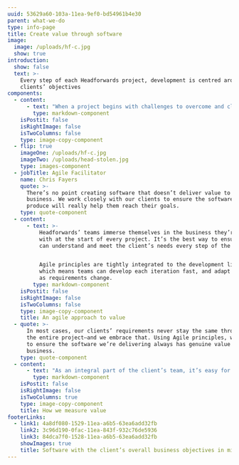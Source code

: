 ```yaml
---
uuid: 53629a60-103a-11ea-9ef0-bd54961b4e30
parent: what-we-do
type: info-page
title: Create value through software
image:
  image: /uploads/hf-c.jpg
  show: true
introduction:
  show: false
  text: >-
    Every step of each Headforwards project, development is centred around the
    clients’ objectives
components:
  - content:
      - text: "When a project begins with challenges to overcome and clear goals to accomplish, the result is always more valuable. That’s why Headforwards creates software with the client’s overall business objectives in mind.\r\n\nHeadforwards aligns development work with client objectives at every step so you know the software will be of genuine value to your overall business strategy.\r\n\nThat said, Headforwards knows that software development is rarely straightforward. That’s why they work closely with clients throughout the duration of a project to ensure the best end result possible"
        type: markdown-component
    isPostit: false
    isRightImage: false
    isTwoColumns: false
    type: image-copy-component
  - flip: true
    imageOne: /uploads/hf-c.jpg
    imageTwo: /uploads/head-stolen.jpg
    type: images-component
  - jobTitle: Agile Facilitator
    name: Chris Fayers
    quote: >-
      There’s no point creating software that doesn’t deliver value to the
      business. We work closely with our clients to ensure the software we
      produce will really help them reach their goals.
    type: quote-component
  - content:
      - text: >-
          Headforwards’ teams immerse themselves in the business they’re working
          with at the start of every project. It’s the best way to ensure they
          can understand and meet the client’s needs every step of the way. 


          Agile principles are tightly integrated to the development lifecycle,
          which means teams can develop each iteration fast, and adapt quickly
          as requirements change.
        type: markdown-component
    isPostit: false
    isRightImage: false
    isTwoColumns: false
    type: image-copy-component
    title: An agile approach to value
  - quote: >-
      In most cases, our clients’ requirements never stay the same throughout
      the entire project—and we embrace that. Using Agile principles, we’re able
      to ensure the software we’re delivering always has genuine value to the
      business.
    type: quote-component
  - content:
      - text: "As an integral part of the client’s team, it’s easy for Headforwards to measure the value created and monitor a project’s success.\r\n\nThat’s why development is often just the start. Headforwards’ teams stay with clients after deployment to measure their impact, identifying metrics like usage, user experience and stability, and updating software when needed."
        type: markdown-component
    isPostit: false
    isRightImage: false
    isTwoColumns: true
    type: image-copy-component
    title: How we measure value
footerLinks:
  - link1: 4a8df080-1529-11ea-a6b5-63ea6add32fb
    link2: 3c96d190-0fac-11ea-843f-932c76de5936
    link3: 84dca7f0-1528-11ea-a6b5-63ea6add32fb
    showImages: true
    title: Software with the client’s overall business objectives in mind
---
```


